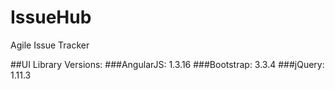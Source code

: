 # IssueHub
Agile Issue Tracker


##UI Library Versions:
###AngularJS: 1.3.16
###Bootstrap: 3.3.4
###jQuery: 1.11.3

